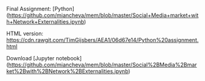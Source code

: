 Final Assignment: [Python]
(https://github.com/miancheva/mem/blob/master/Social+Media+market+with+Network+Externalities.ipynb)

HTML version:
https://cdn.rawgit.com/TimGijsbers/AEA1/06d67e14/Python%20assignment.html

Download [Jupyter notebook]
(https://github.com/miancheva/mem/blob/master/Social%2BMedia%2Bmarket%2Bwith%2BNetwork%2BExternalities.ipynb)
